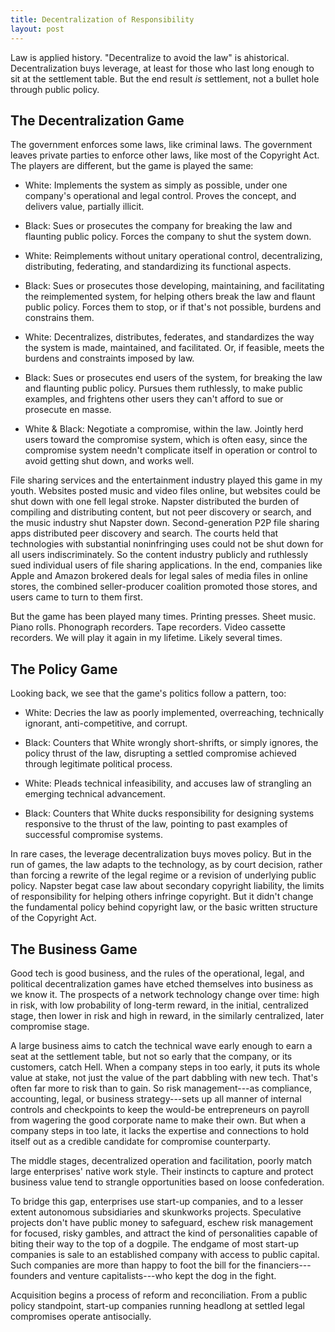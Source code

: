 ```yaml
---
title: Decentralization of Responsibility
layout: post
---
```


Law is applied history.  "Decentralize to avoid the law" is ahistorical.  Decentralization buys leverage, at least for those who last long enough to sit at the settlement table.  But the end result _is_ settlement, not a bullet hole through public policy.

## The Decentralization Game

The government enforces some laws, like criminal laws.  The government leaves private parties to enforce other laws, like most of the Copyright Act.  The players are different, but the game is played the same:

- White:  Implements the system as simply as possible, under one company's operational and legal control.  Proves the concept, and delivers value, partially illicit.

- Black:  Sues or prosecutes the company for breaking the law and flaunting public policy.  Forces the company to shut the system down.

- White:  Reimplements without unitary operational control,  decentralizing, distributing, federating, and standardizing its functional aspects.

- Black:  Sues or prosecutes those developing, maintaining, and facilitating the reimplemented system, for helping others break the law and flaunt public policy.  Forces them to stop, or if that's not possible, burdens and constrains them.

- White:  Decentralizes, distributes, federates, and standardizes the way the system is made, maintained, and facilitated.  Or, if feasible, meets the burdens and constraints imposed by law.

- Black:  Sues or prosecutes end users of the system, for breaking the law and flaunting public policy.  Pursues them ruthlessly, to make public examples, and frightens other users they can't afford to sue or prosecute en masse.

- White & Black:  Negotiate a compromise, within the law.  Jointly herd users toward the compromise system, which is often easy, since the compromise system needn't complicate itself in operation or control to avoid getting shut down, and works well.

File sharing services and the entertainment industry played this game in my youth.  Websites posted music and video files online, but websites could be shut down with one fell legal stroke.  Napster distributed the burden of compiling and distributing content, but not peer discovery or search, and the music industry shut Napster down.  Second-generation P2P file sharing apps distributed peer discovery and search.  The courts held that technologies with substantial noninfringing uses could not be shut down for all users indiscriminately.  So the content industry publicly and ruthlessly sued individual users of file sharing applications.  In the end, companies like Apple and Amazon brokered deals for legal sales of media files in online stores, the combined seller-producer coalition promoted those stores, and users came to turn to them first.

But the game has been played many times.  Printing presses.  Sheet music.  Piano rolls.  Phonograph recorders.  Tape recorders.  Video cassette recorders.  We will play it again in my lifetime.  Likely several times.

## The Policy Game

Looking back, we see that the game's politics follow a pattern, too:

- White:  Decries the law as poorly implemented, overreaching, technically ignorant, anti-competitive, and corrupt.

- Black:  Counters that White wrongly short-shrifts, or simply ignores, the policy thrust of the law, disrupting a settled compromise achieved through legitimate political process.

- White:  Pleads technical infeasibility, and accuses law of strangling an emerging technical advancement.

- Black:  Counters that White ducks responsibility for designing systems responsive to the thrust of the law, pointing to past examples of successful compromise systems.

In rare cases, the leverage decentralization buys moves policy.  But in the run of games, the law adapts to the technology, as by court decision, rather than forcing a rewrite of the legal regime or a revision of underlying public policy.  Napster begat case law about secondary copyright liability, the limits of responsibility for helping others infringe copyright.  But it didn't change the fundamental policy behind copyright law, or the basic written structure of the Copyright Act.

## The Business Game

Good tech is good business, and the rules of the operational, legal, and political decentralization games have etched themselves into business as we know it.  The prospects of a network technology change over time:  high in risk, with low probability of long-term reward, in the initial, centralized stage, then lower in risk and high in reward, in the similarly centralized, later compromise stage.

A large business aims to catch the technical wave early enough to earn a seat at the settlement table, but not so early that the company, or its customers, catch Hell.  When a company steps in too early, it puts its whole value at stake, not just the value of the part dabbling with new tech.  That's often far more to risk than to gain.  So risk management---as compliance, accounting, legal, or business strategy---sets up all manner of internal controls and checkpoints to keep the would-be entrepreneurs on payroll from wagering the good corporate name to make their own.  But when a company steps in too late, it lacks the expertise and connections to hold itself out as a credible candidate for compromise counterparty.

The middle stages, decentralized operation and facilitation, poorly match large enterprises' native work style.  Their instincts to capture and protect business value tend to strangle opportunities based on loose confederation.

To bridge this gap, enterprises use start-up companies, and to a lesser extent autonomous subsidiaries and skunkworks projects.  Speculative projects don't have public money to safeguard, eschew risk management for focused, risky gambles, and attract the kind of personalities capable of biting their way to the top of a dogpile.  The endgame of most start-up companies is sale to an established company with access to public capital.  Such companies are more than happy to foot the bill for the financiers---founders and venture capitalists---who kept the dog in the fight.

Acquisition begins a process of reform and reconciliation.  From a public policy standpoint, start-up companies running headlong at settled legal compromises operate antisocially.
